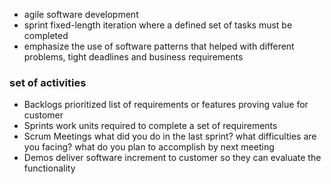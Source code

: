 - agile software development
- sprint 
	  fixed-length iteration where a defined set of tasks must be completed
- emphasize the use of software patterns that helped with different problems, tight deadlines and business requirements

### set of activities
- Backlogs
	  prioritized list of requirements or features proving value for customer
- Sprints
	  work units required to complete a set of requirements
- Scrum Meetings
	  what did you do in the last sprint?
	  what difficulties are you facing?
	  what do you plan to accomplish by next meeting
- Demos
	  deliver software increment to customer so they can evaluate the functionality
